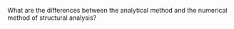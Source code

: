 What are the differences between the analytical method and the numerical method of structural analysis?

